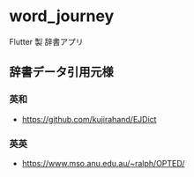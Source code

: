 # word_journey

Flutter 製 辞書アプリ

## 辞書データ引用元様

### 英和

- https://github.com/kujirahand/EJDict

### 英英

- https://www.mso.anu.edu.au/~ralph/OPTED/
